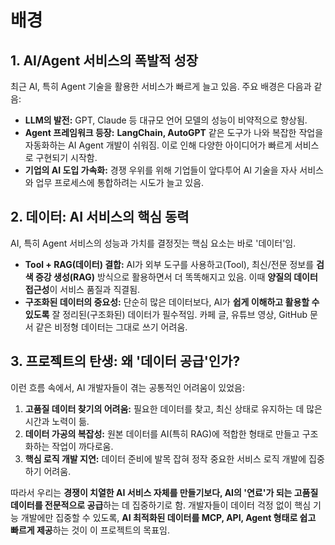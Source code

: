 # 배경

## 1. AI/Agent 서비스의 폭발적 성장

최근 AI, 특히 Agent 기술을 활용한 서비스가 빠르게 늘고 있음. 주요 배경은 다음과 같음:

*   **LLM의 발전:** GPT, Claude 등 대규모 언어 모델의 성능이 비약적으로 향상됨.
*   **Agent 프레임워크 등장:** **LangChain, AutoGPT** 같은 도구가 나와 복잡한 작업을 자동화하는 AI Agent 개발이 쉬워짐. 이로 인해 다양한 아이디어가 빠르게 서비스로 구현되기 시작함.
*   **기업의 AI 도입 가속화:** 경쟁 우위를 위해 기업들이 앞다투어 AI 기술을 자사 서비스와 업무 프로세스에 통합하려는 시도가 늘고 있음.

## 2. 데이터: AI 서비스의 핵심 동력

AI, 특히 Agent 서비스의 성능과 가치를 결정짓는 핵심 요소는 바로 '데이터'임.

*   **Tool + RAG(데이터) 결합:** AI가 외부 도구를 사용하고(Tool), 최신/전문 정보를 **검색 증강 생성(RAG)** 방식으로 활용하면서 더 똑똑해지고 있음. 이때 **양질의 데이터 접근성**이 서비스 품질과 직결됨.
*   **구조화된 데이터의 중요성:** 단순히 많은 데이터보다, AI가 **쉽게 이해하고 활용할 수 있도록** 잘 정리된(구조화된) 데이터가 필수적임. 카페 글, 유튜브 영상, GitHub 문서 같은 비정형 데이터는 그대로 쓰기 어려움.

## 3. 프로젝트의 탄생: 왜 '데이터 공급'인가?

이런 흐름 속에서, AI 개발자들이 겪는 공통적인 어려움이 있었음:

1.  **고품질 데이터 찾기의 어려움:** 필요한 데이터를 찾고, 최신 상태로 유지하는 데 많은 시간과 노력이 듦.
2.  **데이터 가공의 복잡성:** 원본 데이터를 AI(특히 RAG)에 적합한 형태로 만들고 구조화하는 작업이 까다로움.
3.  **핵심 로직 개발 지연:** 데이터 준비에 발목 잡혀 정작 중요한 서비스 로직 개발에 집중하기 어려움.

따라서 우리는 **경쟁이 치열한 AI 서비스 자체를 만들기보다, AI의 '연료'가 되는 고품질 데이터를 전문적으로 공급**하는 데 집중하기로 함. 개발자들이 데이터 걱정 없이 핵심 기능 개발에만 집중할 수 있도록, **AI 최적화된 데이터를 MCP, API, Agent 형태로 쉽고 빠르게 제공**하는 것이 이 프로젝트의 목표임. 